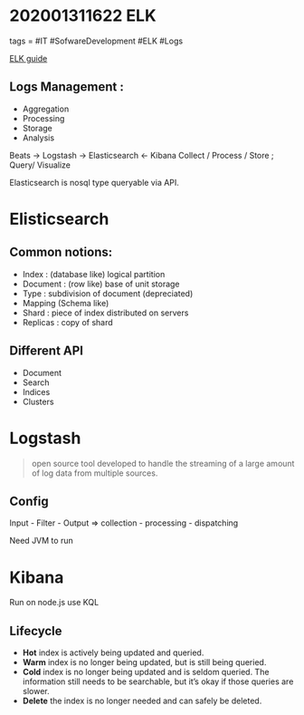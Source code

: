 # 202001311622 ELK
tags = #IT #SofwareDevelopment #ELK #Logs

[ELK guide](https://logz.io/learn/complete-guide-elk-stack/#installing-elk)

## Logs Management :

 * Aggregation
 * Processing
 * Storage
 * Analysis


Beats -> Logstash -> Elasticsearch <- Kibana
Collect / Process  / Store  ; Query/ Visualize


Elasticsearch is nosql type queryable via API.

# Elisticsearch

## Common notions:

* Index : (database like) logical partition
* Document : (row like) base of unit storage
* Type : subdivision of document (depreciated)
* Mapping (Schema like)
* Shard : piece of index distributed on servers
* Replicas : copy of shard

## Different API

* Document
* Search
* Indices
* Clusters

# Logstash

>open source tool developed to handle the streaming of a large amount of log data from multiple sources.

## Config

 Input - Filter - Output
=> collection -  processing - dispatching

Need JVM to run


# Kibana

Run on node.js
use KQL


## Lifecycle

- **Hot**  index is actively being updated and queried.
- **Warm** index is no longer being updated, but is still being queried.
- **Cold** ​index is no longer being updated and is seldom queried. The information still needs to be searchable, but it’s okay if those queries are slower.
- **Delete** ​the index is no longer needed and can safely be deleted.